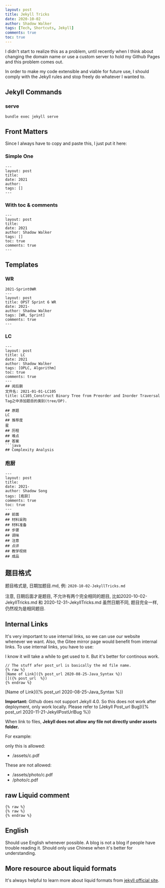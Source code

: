 ```yaml
---
layout: post
title: Jekyll Tricks
date: 2020-10-02
author: Shadow Walker
tags: [Tech, Shortcuts, Jekyll]
comments: true
toc: true
---
```


I didn't start to realize this as a problem, until recently when I think about changing the domain name or use a custom server to hold my Github Pages and this problem comes out. 

In order to make my code extensible and viable for future use, I should comply with the Jekyll rules and stop freely do whatever I wanted to. 

## Jekyll Commands

### serve

```
bundle exec jekyll serve
```

## Front Matters
Since I always have to copy and paste this, I just put it here: 

### Simple One

```
---
layout: post
title: 
date: 2021
author: 
tags: []
---
```

### With toc & comments

```
---
layout: post
title: 
date: 2021
author: Shadow Walker
tags: []
toc: true
comments: true
---
```
## Templates

### WR

```
2021-Sprint0WR
---
layout: post
title: OPST Sprint 6 WR
date: 2021-
author: Shadow Walker
tags: [WR, Sprint]
comments: true
---
```

### LC

```
---
layout: post
title: LC
date: 2021
author: Shadow Walker
tags: [OPLC, Algorithm]
toc: true
comments: true
---
## 阅后删
文件名: 2021-01-01-LC105
title: LC105_Construct Binary Tree from Preorder and Inorder Traversal
Tag之中添加题目的类别(tree/DP). 

## 原题
LC
## 推荐度
星
## 历程
## 难点
## 答案
```java
## Complexity Analysis
```



### 庖厨

```
---
layout: post
title: 
date: 2021-
author: Shadow Song
tags: [庖厨]
comments: true
toc: true
---
## 前面
## 材料采购
## 材料准备
## 步骤
## 调味
## 注意
## 点评
## 教学视频
## 成品
```

## 题目格式

题目格式是, 日期加题目.md, 例: `2020-10-02-JekyllTricks.md`

注意, 日期后面才是题目, 不允许有两个完全相同的题目, 比如2020-10-02-JekyllTricks.md 和 2020-12-31-JekyllTricks.md 虽然日期不同, 题目完全一样, 仍然视为是相同题目. 

## Internal Links

It's very important to use internal links, so we can use our website whenever we want. Also, the Gitee mirror page would benefit from internal links.  To use internal links, you have to use: 

I know it will take a while to get used to it. But it's better for continous work. 

```
// The stuff afer post_url is basically the md file name. 
{% raw %}
[Name of Link]({% post_url 2020-08-25-Java_Syntax %})
[]({% post_url  %})
{% endraw %}
```
[Name of Link]({% post_url 2020-08-25-Java_Syntax %})


**Important:** Github does not support Jekyll 4.0.  So this does not work after deployment, only work locally. Please refer to [Jekyll Post_url Bug]({% post_url  2020-11-21-JekyllPostUrlBug %})

When link to files, **Jekyll does not allow any file not directly under assets folder.**

For example: 

only this is allowed: 

- /assets/c.pdf

These are not allowed:

- /assets/photo/c.pdf
- /photo/c.pdf




## raw Liquid comment

```
{% raw %}
{% raw %}
{% endraw %}
```

## English

Should use English whenever possible. A blog is not a blog if people have trouble reading it. Should only use Chinese when it's better for understanding. 

## More resource about liquid formats

It's always helpful to learn more about liquid formats from [jekyll official site](https://jekyllrb.com/docs/liquid/tags/#linking-to-posts). 


